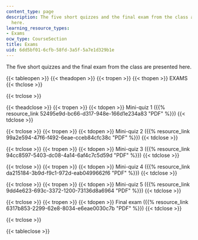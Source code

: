 ```yaml
---
content_type: page
description: The five short quizzes and the final exam from the class are presented
  here.
learning_resource_types:
- Exams
ocw_type: CourseSection
title: Exams
uid: 6dd5bf01-6cfb-58fd-3a5f-5a7e1d329b1e
---
```


The five short quizzes and the final exam from the class are presented here.

{{< tableopen >}}
{{< theadopen >}}
{{< tropen >}}
{{< thopen >}}
EXAMS
{{< thclose >}}

{{< trclose >}}

{{< theadclose >}}
{{< tropen >}}
{{< tdopen >}}
Mini-quiz 1 ({{% resource_link 52495e9d-bc66-d317-948e-166d1e234a83 "PDF" %}})
{{< tdclose >}}

{{< trclose >}}
{{< tropen >}}
{{< tdopen >}}
Mini-quiz 2 ({{% resource_link 99a2e594-47f6-f492-6eae-cceb84cfc38c "PDF" %}})
{{< tdclose >}}

{{< trclose >}}
{{< tropen >}}
{{< tdopen >}}
Mini-quiz 3 ({{% resource_link 94cc8597-5403-dc08-4a14-6af4c7c5d59d "PDF" %}})
{{< tdclose >}}

{{< trclose >}}
{{< tropen >}}
{{< tdopen >}}
Mini-quiz 4 ({{% resource_link da215184-3b9d-f9c1-972d-eab0499662f6 "PDF" %}})
{{< tdclose >}}

{{< trclose >}}
{{< tropen >}}
{{< tdopen >}}
Mini-quiz 5 ({{% resource_link 9dd4e623-693c-3372-1200-73136d8a6964 "PDF" %}})
{{< tdclose >}}

{{< trclose >}}
{{< tropen >}}
{{< tdopen >}}
Final exam ({{% resource_link 6317b853-2299-62e8-8034-e6eae0030c7b "PDF" %}})
{{< tdclose >}}

{{< trclose >}}

{{< tableclose >}}
